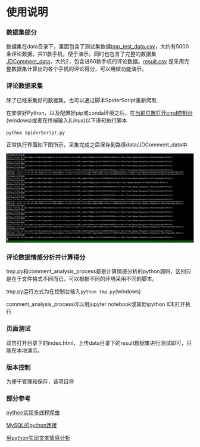 # 使用说明

### 数据集部分

数据集在data目录下，里面包含了测试集数据[tmp_test_data.csv](data/tmp_test_data.csv)，大约有5000条评论数据，共11款手机，便于演示。同时也包含了完整的数据集[JDComment_data](data/JDComment_data.csv)，大约2，包含进60款手机的评论数据。[result.csv](data/result.csv) 是采用完整数据集计算出的各个手机的评论得分，可以用做功能演示。

### 评论数据采集

除了已经采集好的数据集，也可以通过脚本SpiderScript重新爬取

在安装好Python，以及配置好pip或conda环境之后，在[当前位置打开cmd控制台](<https://blog.csdn.net/yanlaifan/article/details/80434793>)(windows)或者在终端输入(Linux)以下语句执行脚本

`python SpiderScript.py`

正常执行界面如下图所示，采集完成之后保存到路径data/JDComment_data中

![spiderEffect](img/spiderEffect.jpg)

### 评论数据情感分析并计算得分

tmp.py和comment_analysis_process都是计算情感分析的python源码，区别只是在于文件格式不同而已，可以根据不同的环境采用不同的脚本。

tmp.py运行方式为在控制台输入`python tmp.py`(windows)

comment_analysis_process可以用jupyter notebook或其他ipython IDE打开执行

### 页面测试

双击打开目录下的index.html，上传data目录下的result数据集进行测试即可，只能在本地演示。

### 版本控制

为便于管理和保存，该项目将

### 部分参考

[python实现多线程爬虫](<https://blog.csdn.net/qq_36063562/article/details/92834143>)

[MySQL的python连接](<https://www.runoob.com/python3/python3-mysql.html>)

[用python实现文本情感分析](<https://www.jianshu.com/p/58bfd9e53db0?t=123>)

